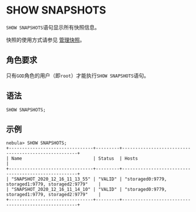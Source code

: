 # SHOW SNAPSHOTS

`SHOW SNAPSHOTS`语句显示所有快照信息。

快照的使用方式请参见 [管理快照](../../../7.data-security/3.manage-snapshot.md)。

## 角色要求

只有`GOD`角色的用户（即`root`）才能执行`SHOW SNAPSHOTS`语句。

## 语法

```ngql
SHOW SNAPSHOTS;
```

## 示例

```ngql
nebula> SHOW SNAPSHOTS;
+--------------------------------+---------+-----------------------------------------------------+
| Name                           | Status  | Hosts                                               |
+--------------------------------+---------+-----------------------------------------------------+
| "SNAPSHOT_2020_12_16_11_13_55" | "VALID" | "storaged0:9779, storaged1:9779, storaged2:9779"    |
| "SNAPSHOT_2020_12_16_11_14_10" | "VALID" | "storaged0:9779, storaged1:9779, storaged2:9779"    |
+--------------------------------+---------+-----------------------------------------------------+
```
